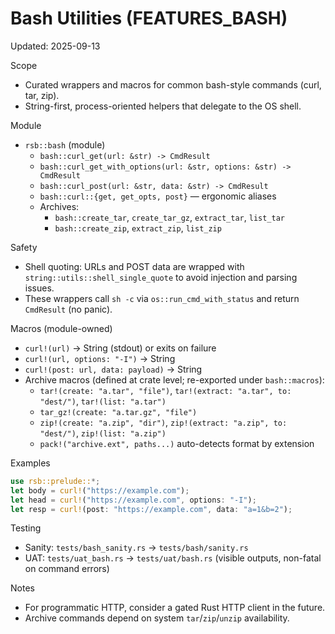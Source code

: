 # Bash Utilities (FEATURES_BASH)

Updated: 2025-09-13

Scope
- Curated wrappers and macros for common bash-style commands (curl, tar, zip).
- String-first, process-oriented helpers that delegate to the OS shell.

Module
- `rsb::bash` (module)
  - `bash::curl_get(url: &str) -> CmdResult`
  - `bash::curl_get_with_options(url: &str, options: &str) -> CmdResult`
  - `bash::curl_post(url: &str, data: &str) -> CmdResult`
  - `bash::curl::{get, get_opts, post}` — ergonomic aliases
  - Archives:
    - `bash::create_tar`, `create_tar_gz`, `extract_tar`, `list_tar`
    - `bash::create_zip`, `extract_zip`, `list_zip`

Safety
- Shell quoting: URLs and POST data are wrapped with `string::utils::shell_single_quote` to avoid injection and parsing issues.
- These wrappers call `sh -c` via `os::run_cmd_with_status` and return `CmdResult` (no panic).

Macros (module-owned)
- `curl!(url)` → String (stdout) or exits on failure
- `curl!(url, options: "-I")` → String
- `curl!(post: url, data: payload)` → String
- Archive macros (defined at crate level; re-exported under `bash::macros`):
  - `tar!(create: "a.tar", "file")`, `tar!(extract: "a.tar", to: "dest/")`, `tar!(list: "a.tar")`
  - `tar_gz!(create: "a.tar.gz", "file")`
  - `zip!(create: "a.zip", "dir")`, `zip!(extract: "a.zip", to: "dest/")`, `zip!(list: "a.zip")`
  - `pack!("archive.ext", paths...)` auto-detects format by extension

Examples
```rust
use rsb::prelude::*;
let body = curl!("https://example.com");
let head = curl!("https://example.com", options: "-I");
let resp = curl!(post: "https://example.com", data: "a=1&b=2");
```

Testing
- Sanity: `tests/bash_sanity.rs` → `tests/bash/sanity.rs`
- UAT: `tests/uat_bash.rs` → `tests/uat/bash.rs` (visible outputs, non-fatal on command errors)

Notes
- For programmatic HTTP, consider a gated Rust HTTP client in the future.
- Archive commands depend on system `tar`/`zip`/`unzip` availability.

